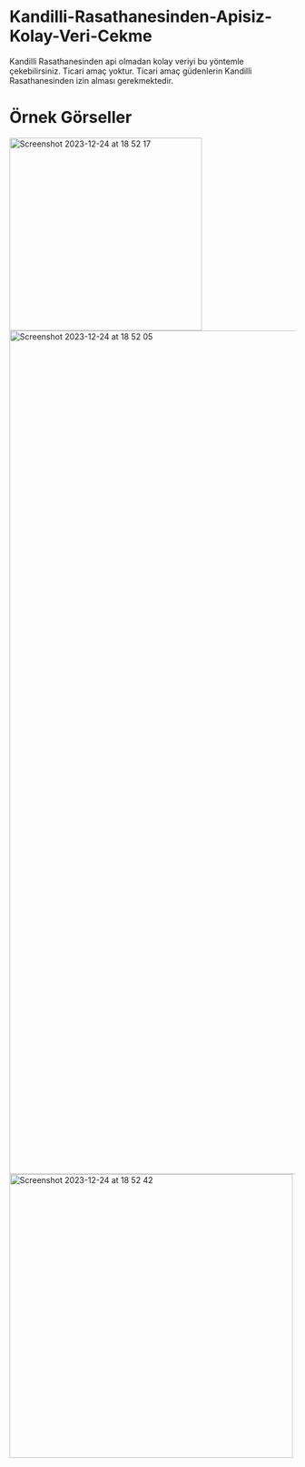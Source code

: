 # Kandilli-Rasathanesinden-Apisiz-Kolay-Veri-Cekme
Kandilli Rasathanesinden api olmadan kolay veriyi bu yöntemle çekebilirsiniz. Ticari amaç yoktur. Ticari amaç güdenlerin Kandilli Rasathanesinden izin alması gerekmektedir.



# Örnek Görseller

<img width="339" alt="Screenshot 2023-12-24 at 18 52 17" src="https://github.com/dmsa2003/Kandilli-Rasathanesinden-Apisiz-Kolay-Veri-Cekme/assets/49487581/714200ea-9f6d-4279-9a24-a07fdcb9f4d6">

<img width="1483" alt="Screenshot 2023-12-24 at 18 52 05" src="https://github.com/dmsa2003/Kandilli-Rasathanesinden-Apisiz-Kolay-Veri-Cekme/assets/49487581/beb5e9c0-d2e0-46cc-9d88-0157a74d3e74">




<img width="499" alt="Screenshot 2023-12-24 at 18 52 42" src="https://github.com/dmsa2003/Kandilli-Rasathanesinden-Apisiz-Kolay-Veri-Cekme/assets/49487581/f4a9d6ef-a001-4c39-ae9e-704d3bfc1d62">
